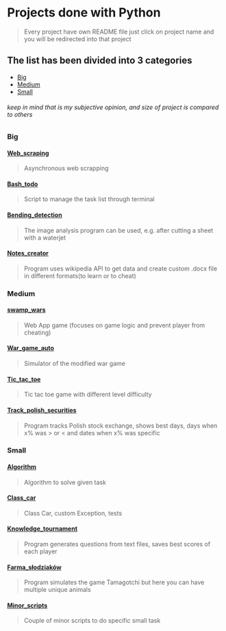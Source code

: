 # Projects done with Python

> Every project have own README file just click on project name and you will be redirected into that project

## The list has been divided into 3 categories

- [Big](#Big)
- [Medium](#Medium)
- [Small](#Small)

###### keep in mind that is my subjective opinion, and size of project is compared to others

### Big

#### [Web_scraping](Web_scraping)

> Asynchronous web scrapping

#### [Bash_todo](Bash_todo)

> Script to manage the task list through terminal

#### [Bending_detection](Bending_detection)

> The image analysis program can be used, e.g. after cutting a sheet with a waterjet

#### [Notes_creator](Notes_creator)

> Program uses wikipedia API to get data and create custom .docx file in different formats(to learn or to cheat)

### Medium

#### [swamp_wars](swamp_wars)

> Web App game (focuses on game logic and prevent player from cheating)

#### [War_game_auto](War_game_auto)

> Simulator of the modified war game

#### [Tic_tac_toe](Tic_tac_toe)

> Tic tac toe game with different level difficulty

#### [Track_polish_securities](Track_polish_securities)

> Program tracks Polish stock exchange, shows best days, days when x% was > or < and dates when x% was specific

### Small

#### [Algorithm](Algorithm)

> Algorithm to solve given task

#### [Class_car](Class_car)

> Class Car, custom Exception, tests

#### [Knowledge_tournament](Knowledge_tournament)

> Program generates questions from text files, saves best scores of each player

#### [Farma_słodziaków](Farma_słodziaków)

> Program simulates the game Tamagotchi but here you can have multiple unique animals

#### [Minor_scripts](Minor_scripts)

> Couple of minor scripts to do specific small task

